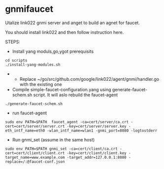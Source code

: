 # gnmifaucet
Utalize link022 gnmi server and anget to build an agnet for faucet.

You should install link022 and then follow instruction here. 

STEPS: 
- Install yang moduls,go,ygot prerequisits 
```
cd scripts
./install-yang-modules.sh
```
- - Replace ~/go/src/github.com/google/link022/agent/gnmi/handler.go with the existing one
- Compile simple-faucet-configuration.yang using generate-faucet-schem.sh script. It will aslo rebuild the faucet-agent
```
./generate-faucet-schem.sh
```
- run faucet-agent
```
sudo env PATH=$PATH  faucet_agent -ca=cert/server/ca.crt -cert=cert/server/server.crt -key=cert/server/server.key -eth_intf_name=eth0 -wlan_intf_name=wlan1 -gnmi_port=8080 -logtostderr
```
- Run gnmi_set (assume in the same host)
```
sudo env PATH=$PATH gnmi_set -ca=cert/client/ca.crt -cert=cert/client/client.crt -key=cert/client/client.key -target_name=www.example.com -target_addr=127.0.0.1:8080 -replace=/:@faucet-conf.json
```
